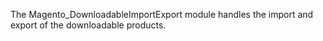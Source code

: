 The Magento_DownloadableImportExport module handles the import and export of the downloadable products.
